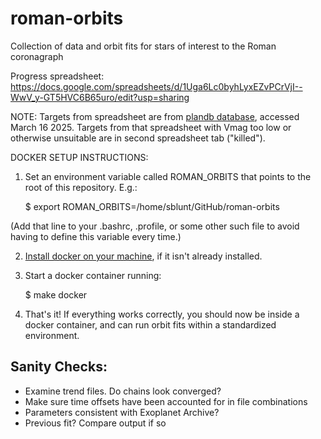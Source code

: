 # roman-orbits
Collection of data and orbit fits for stars of interest to the Roman coronagraph

Progress spreadsheet: https://docs.google.com/spreadsheets/d/1Uga6Lc0byhLyxEZvPCrVjI--WwV_y-GT5HVC6B65uro/edit?usp=sharing

NOTE: Targets from spreadsheet are from [plandb database](https://plandb.sioslab.com/), accessed March 16 2025. Targets from that spreadsheet with Vmag too low or otherwise unsuitable are in second spreadsheet tab ("killed").

DOCKER SETUP INSTRUCTIONS:

1. Set an environment variable called ROMAN_ORBITS that points to the root of this repository. E.g.:

    $ export ROMAN_ORBITS=/home/sblunt/GitHub/roman-orbits

(Add that line to your .bashrc, .profile, or some other such file to avoid having to define this variable every time.)

2. [Install docker on your machine](https://docs.sevenbridges.com/docs/install-docker), if it isn't already installed.

3. Start a docker container running:

    $ make docker

4. That's it! If everything works correctly, you should now be inside a docker container, and can run orbit fits
within a standardized environment.


## Sanity Checks:

- Examine trend files. Do chains look converged?
- Make sure time offsets have been accounted for in file combinations
- Parameters consistent with Exoplanet Archive?
- Previous fit? Compare output if so
